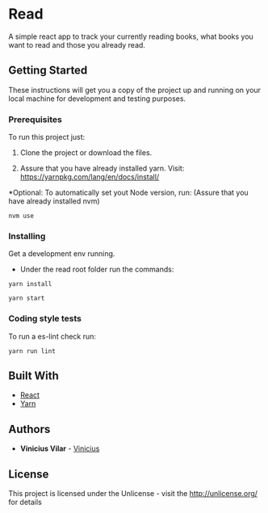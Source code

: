 # Read

A simple react app to track your currently reading books, what books you want to read and those you already read.

## Getting Started

These instructions will get you a copy of the project up and running on your local machine for development and testing purposes.

### Prerequisites

To run this project just:

1. Clone the project or download the files.

2. Assure that you have already installed yarn.
  Visit: https://yarnpkg.com/lang/en/docs/install/

*Optional: To automatically set yout Node version, run:
(Assure that you have already installed nvm)
```
nvm use
```

### Installing

Get a development env running.

- Under the read root folder run the commands:

```
yarn install
```

```
yarn start
```

### Coding style tests

To run a es-lint check run:

```
yarn run lint
```

## Built With

* [React](https://www.npmjs.com/package/create-react-app)
* [Yarn](https://yarnpkg.com/en/)

## Authors

* **Vinicius Vilar** - [Vinicius](https://github.com/ViniciusBVilar)

## License

This project is licensed under the Unlicense - visit the http://unlicense.org/ for details

